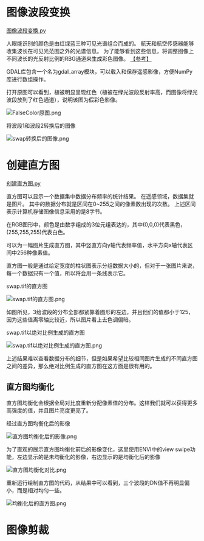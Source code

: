 # 图像波段变换

[图像波段变换.py](./图像波段变换.py)

人眼能识别的颜色是由红绿蓝三种可见光谱组合而成的。
航天和航空传感器能够收集波长在可见光范围之外的光谱信息。
为了能够看到这些信息，将调整图像上不同波长的光反射比例的RBG通道来生成彩色图像。
[【参考】](<https://github.com/hanke-janson/GIS/tree/master/ENVI>)

GDAL库包含一个名为gdal_array模块，可以载入和保存遥感影像，方便NumPy库进行数组操作。

打开原图可以看到，植被明显呈现红色（植被在绿光波段反射率高，而图像将绿光波段放到了红色通道），说明该图为假彩色影像。

![FalseColor原图.png](img/FalseColor.png)

将波段1和波段2转换后的图像

![swap转换后的图像.png](img/FalseColor转换后的图像.png)

# 创建直方图

[创建直方图.py](./创建直方图.py)

直方图可以显示一个数据集中数据分布频率的统计结果。
在遥感领域，数据集就是图片。
其中的数据分布就是区间在0~255之间的像素数出现的次数。
上述区间表示计算机存储图像信息采用的是8字节。

在RGB图形中，颜色是由数字组成的3位元组表达的，其中(0,0,0)代表黑色，(255,255,255)代表白色。

可以为一幅图片生成直方图，其中竖直方向y轴代表频率值，水平方向x轴代表区间中256种像素值。

直方图一般是通过给定宽度的柱状图表示分组数据大小的，但对于一张图片来说，每一个数据只有一个值，所以将会用一条线表示它。

swap.tif的直方图

![swap.tif的直方图.png](img/swap直方图.png)

如图所见，3给波段的分布全部都紧靠着图形的左边，并且他们的值都小于125，因为这些值离零轴比较近，所以图片看上去色调偏暗。

swap.tif以绝对比例生成的直方图

![swap.tif以绝对比例生成的直方图.png](img/swap以绝对比例生成的直方图.png)

上述结果难以查看数据分布的细节，但是如果希望比较相同图片生成的不同直方图之间的差异，那么绝对比例生成的直方图在这方面是很有用的。

## 直方图均衡化

直方图均衡化会根据全局对比度重新分配像素值的分布。这样我们就可以获得更多高强度的值，并且图片亮度更亮了。

经过直方图均衡化后的影像

![直方图均衡化后的影像.png](img/直方图均衡化后的影像.png)

为了直观的展示直方图均衡化前后的影像变化，这里使用ENVI中的view swipe功能，左边显示的是未均衡化的影像，右边显示的是均衡化后的影像

![直方图均衡化对比.png](img/直方图均衡化对比.png)

重新运行绘制直方图的代码，从结果中可以看到，三个波段的DN值不再明显偏小，而是相对均匀一些。

![均衡化后的直方图.png](img/均衡化后的直方图.png)

# 图像剪裁



